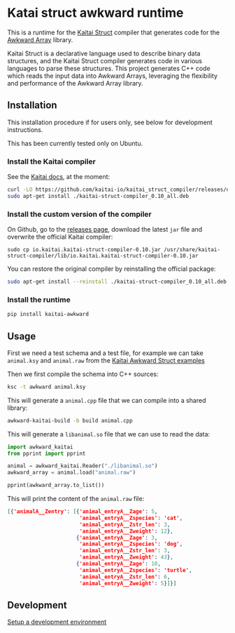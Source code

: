 # Katai struct awkward runtime

This is a runtime for the [Kaitai Struct](https://kaitai.io/) compiler that generates code for the [Awkward Array](https://awkward-array.org/) library.

Kaitai Struct is a declarative language used to describe binary data structures, and the Kaitai Struct compiler generates code in various languages to parse these structures. This project generates C++ code which reads the input data into Awkward Arrays, leveraging the flexibility and performance of the Awkward Array library.

## Installation

This installation procedure if for users only, see below for development instructions.

This has been currently tested only on Ubuntu.

### Install the Kaitai compiler

See the [Kaitai docs](https://kaitai.io/#download), at the moment:

```bash
curl -LO https://github.com/kaitai-io/kaitai_struct_compiler/releases/download/0.10/kaitai-struct-compiler_0.10_all.deb
sudo apt-get install ./kaitai-struct-compiler_0.10_all.deb
```

### Install the custom version of the compiler

On Github, go to the [releases page](https://github.com/det-lab/kaitai_struct_awkward_runtime/releases), download the latest `jar` file and overwrite the official Kaitai compiler:

    sudo cp io.kaitai.kaitai-struct-compiler-0.10.jar /usr/share/kaitai-struct-compiler/lib/io.kaitai.kaitai-struct-compiler-0.10.jar

You can restore the original compiler by reinstalling the official package:
```bash
sudo apt-get install --reinstall ./kaitai-struct-compiler_0.10_all.deb
```

### Install the runtime

```bash
pip install kaitai-awkward
```

## Usage

First we need a test schema and a test file, for example we can take `animal.ksy` and `animal.raw` from the [Kaitai Awkward Struct examples](https://github.com/det-lab/kaitai_struct_awkward_runtime/tree/main/example_data)

Then we first compile the schema into C++ sources:

```bash
ksc -t awkward animal.ksy
```

This will generate a `animal.cpp` file that we can compile into a shared library:

```bash
awkward-kaitai-build -b build animal.cpp
```

This will generate a `libanimal.so` file that we can use to read the data:

```python
import awkward_kaitai
from pprint import pprint

animal = awkward_kaitai.Reader("./libanimal.so")
awkward_array = animal.load("animal.raw")

pprint(awkward_array.to_list())
```

This will print the content of the `animal.raw` file:

```json
[{'animalA__Zentry': [{'animal_entryA__Zage': 5,
                       'animal_entryA__Zspecies': 'cat',
                       'animal_entryA__Zstr_len': 3,
                       'animal_entryA__Zweight': 12},
                      {'animal_entryA__Zage': 3,
                       'animal_entryA__Zspecies': 'dog',
                       'animal_entryA__Zstr_len': 3,
                       'animal_entryA__Zweight': 43},
                      {'animal_entryA__Zage': 10,
                       'animal_entryA__Zspecies': 'turtle',
                       'animal_entryA__Zstr_len': 6,
                       'animal_entryA__Zweight': 5}]}]
```

## Development

[Setup a development environment](./development.md)
